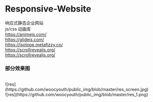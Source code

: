 # Responsive-Website
响应式静态企业网站
<br/>
js/css 动画库<br/>
https://animejs.com/ <br/>
https://glidejs.com/ <br/>
https://isotope.metafizzy.co/ <br/>
https://scrollrevealjs.org/ <br/>
https://scrollrevealjs.org/ <br/>

<h3>部分效果图</h3><br/>
![res](https://github.com/woocyouth/public_img/blob/master/res_screen.jpg) <br/>
![res](https://github.com/woocyouth/public_img/blob/master/res_1.png)
